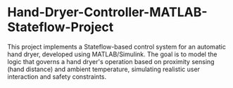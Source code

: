 # Hand-Dryer-Controller-MATLAB-Stateflow-Project
This project implements a Stateflow-based control system for an automatic hand dryer, developed using MATLAB/Simulink. The goal is to model the logic that governs a hand dryer's operation based on proximity sensing (hand distance) and ambient temperature, simulating realistic user interaction and safety constraints.
